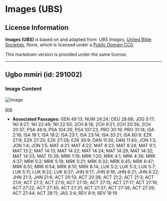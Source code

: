 # Images (UBS)

## License Information

**Images (UBS)** is based on and adapted from: _UBS Images_, [United Bible Societies](https://unitedbiblesocieties.org/), None, which is licensed under a [Public Domain CC0](https://creativecommons.org/public-domain/cc0/).

This markdown version is provided under the same license.



--------------------------------

## Ugbo mmiri (id: 291002)

### Image Content

![Image](https://cdn.aquifer.bible/aquifer-content/resources/Media/WEB-0780_sail.jpg)

[link](https://cdn.aquifer.bible/aquifer-content/resources/Media/WEB-0780_sail.jpg)

* **Associated Passages:** GEN 49:13; NUM 24:24; DEU 28:68; JDG 5:17; 1KI 9:27; 1KI 22:49; 1KI 22:50; 2CH 8:18; 2CH 9:21; 2CH 20:36; 2CH 20:37; PSA 48:8; PSA 104:26; PSA 107:23; PRO 30:19; PRO 31:14; ISA 2:16; ISA 18:1; ISA 18:2; ISA 23:1; ISA 23:14; ISA 33:21; ISA 60:9; EZK 27:9; EZK 27:25; EZK 27:29; EZK 30:9; DAN 11:30; DAN 11:40; JON 1:3; JON 1:4; JON 1:5; MAT 4:21; MAT 4:22; MAT 8:23; MAT 8:24; MAT 9:1; MAT 13:2; MAT 14:13; MAT 14:22; MAT 14:24; MAT 14:29; MAT 14:32; MAT 14:33; MAT 15:39; MRK 1:19; MRK 1:20; MRK 4:1; MRK 4:36; MRK 4:37; MRK 5:2; MRK 5:18; MRK 5:21; MRK 6:32; MRK 6:45; MRK 6:47; MRK 6:51; MRK 6:54; MRK 8:10; MRK 8:14; LUK 5:2; LUK 5:3; LUK 5:7; LUK 5:11; LUK 8:22; LUK 8:37; JHN 6:17; JHN 6:19; JHN 6:21; JHN 6:22; JHN 21:3; JHN 21:6; ACT 20:13; ACT 20:38; ACT 21:2; ACT 21:3; ACT 21:6; ACT 27:2; ACT 27:6; ACT 27:10; ACT 27:15; ACT 27:17; ACT 27:19; ACT 27:22; ACT 27:30; ACT 27:31; ACT 27:37; ACT 27:38; ACT 27:39; ACT 27:44; ACT 28:11; JAS 3:4; REV 8:9; REV 18:19

